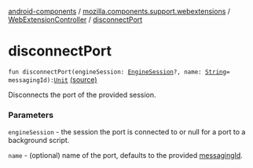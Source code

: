[android-components](../../index.md) / [mozilla.components.support.webextensions](../index.md) / [WebExtensionController](index.md) / [disconnectPort](./disconnect-port.md)

# disconnectPort

`fun disconnectPort(engineSession: `[`EngineSession`](../../mozilla.components.concept.engine/-engine-session/index.md)`?, name: `[`String`](https://kotlinlang.org/api/latest/jvm/stdlib/kotlin/-string/index.html)` = messagingId): `[`Unit`](https://kotlinlang.org/api/latest/jvm/stdlib/kotlin/-unit/index.html) [(source)](https://github.com/mozilla-mobile/android-components/blob/master/components/support/webextensions/src/main/java/mozilla/components/support/webextensions/WebExtensionController.kt#L164)

Disconnects the port of the provided session.

### Parameters

`engineSession` - the session the port is connected to or null for a port to a background script.

`name` - (optional) name of the port, defaults to the provided [messagingId](#).